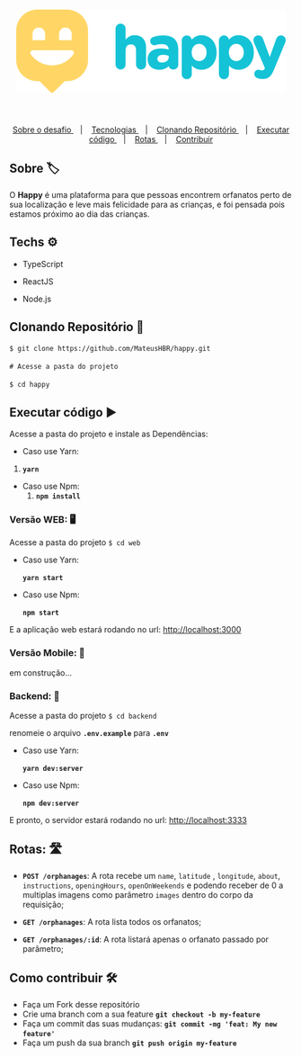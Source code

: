 

<h1 align="center">
	<img src="./logo.svg" alt="Logo"/>    
</h1>


​	

<p align="center">
	<a href="#about"> Sobre o desafio </a>&nbsp;&nbsp;&nbsp;|&nbsp;&nbsp;&nbsp;
  	<a href="#techs"> Tecnologias </a>&nbsp;&nbsp;&nbsp;|&nbsp;&nbsp;&nbsp;
   	<a href="#clone"> Clonando Repositório </a>&nbsp;&nbsp;&nbsp;|&nbsp;&nbsp;&nbsp;
    <a href="#exec"> Executar código </a>&nbsp;&nbsp;&nbsp;|&nbsp;&nbsp;&nbsp;
    <a href="#routes"> Rotas </a>&nbsp;&nbsp;&nbsp;|&nbsp;&nbsp;&nbsp;
    <a href="#contribute"> Contribuir </a>
</p>





## Sobre 🏷<a name="about" />

O **Happy** é uma plataforma para que pessoas encontrem orfanatos perto de sua localização e leve mais felicidade para as crianças, e foi pensada pois estamos próximo ao dia das crianças.



## Techs ​⚙ ​<a name="techs" />

- TypeScript

- ReactJS

- Node.js

  

## Clonando Repositório 🧲 <a name="clone"/>


	$ git clone https://github.com/MateusHBR/happy.git
		
	# Acesse a pasta do projeto
	
	$ cd happy


## Executar código  ▶️ <a name="exec" />

Acesse a pasta do projeto e instale as Dependências:

- Caso use Yarn:
  
1. **`yarn`**

- Caso use Npm:
  1. **`npm install`**
  
     

### Versão WEB: :desktop_computer:

Acesse a pasta do projeto `$ cd web`

- Caso use Yarn:

  **`yarn start`**

- Caso use Npm:

  **`npm start`**

  

E a aplicação web estará rodando no url: <a href="http://localhost:3000" target="_blank">http://localhost:3000 </a>



### Versão Mobile: 📱

em construção...



### Backend: 💼

Acesse a pasta do projeto `$ cd backend`

renomeie o arquivo **`.env.example`** para **`.env`**

- Caso use Yarn:

  **`yarn dev:server`**

- Caso use Npm:

  **`npm dev:server`**

E pronto, o servidor estará rodando no url: <a href="http://localhost:3333" target="_blank">http://localhost:3333 </a>



## Rotas: 🛣️ <a name="routes" />

- **`POST /orphanages`**: A rota recebe um `name`, `latitude` , `longitude`, `about`,  `instructions`, `openingHours`,  `openOnWeekends` e podendo receber de 0 a multiplas imagens como parâmetro `images` dentro do corpo da requisição;

- **`GET /orphanages`**: A rota lista todos os orfanatos;

- **`GET /orphanages/:id`**: A rota listará apenas o orfanato passado por parâmetro;

  

## Como contribuir 🛠 <a name="contribute" />

- Faça um Fork desse repositório
- Crie uma branch com a sua feature  **`git checkout -b my-feature`**
- Faça um commit das suas mudanças: **`git commit -mg 'feat: My new feature'`**
- Faça um push da sua branch **`git push origin my-feature`**